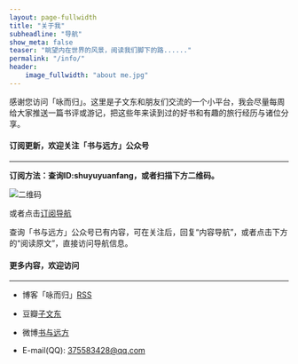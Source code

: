 ```yaml
---
layout: page-fullwidth
title: "关于我"
subheadline: "导航"
show_meta: false
teaser: "眺望内在世界的风景，阅读我们脚下的路......"
permalink: "/info/"
header:
    image_fullwidth: "about me.jpg"
---
```



感谢您访问「咏而归」。这里是子文东和朋友们交流的一个小平台，我会尽量每周给大家推送一篇书评或游记，把这些年来读到过的好书和有趣的旅行经历与诸位分享。

<h4><strong>订阅更新，欢迎关注「书与远方」公众号</strong></h4>

<hr>

<strong>订阅方法：查询ID:shuyuyuanfang，或者扫描下方二维码。</strong>

<img src="{{ site.url}}/images/shuyuyuanfang.jpg" alt="二维码">

或者点击<a href="http://mp.weixin.qq.com/s?__biz=MzAxODMzNjE1Nw==&mid=210505120&idx=1&sn=a624436b6a5195f2082084e31118a76c#rd">订阅导航</a>


查询「书与远方」公众号已有内容，可在关注后，回复“内容导航”，或者点击下方的“阅读原文”，直接访问导航信息。




<h4><strong>更多内容，欢迎访问</strong></h4>

<hr>

- 博客「咏而归」[RSS](http://ziwendong.com/feed.xml )

- 豆瓣[子文东](http://www.douban.com/people/gaobiedeying/)

- 微博[书与远方](http://weibo.com/shuyuyuanfang)

- E-mail(QQ): 375583428@qq.com 